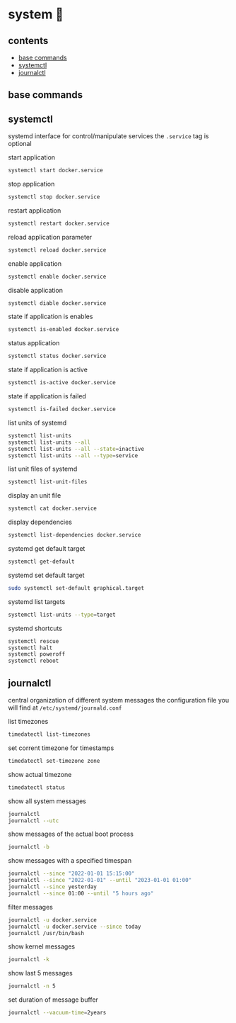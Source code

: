 <!-- omit in toc -->
# system 👻

<!-- omit in toc -->
## contents

- [base commands](#base-commands)
- [systemctl](#systemctl)
- [journalctl](#journalctl)

## base commands

## systemctl

systemd interface for control/manipulate services
the `.service` tag is optional

start application

```sh
systemctl start docker.service
```

stop application

```sh
systemctl stop docker.service
```

restart application

```sh
systemctl restart docker.service
```

reload application parameter

```sh
systemctl reload docker.service
```

enable application

```sh
systemctl enable docker.service
```

disable application

```sh
systemctl diable docker.service
```

state if application is enables

```sh
systemctl is-enabled docker.service
```

status application

```sh
systemctl status docker.service
```

state if application is active

```sh
systemctl is-active docker.service
```

state if application is failed

```sh
systemctl is-failed docker.service
```

list units of systemd

```sh
systemctl list-units
systemctl list-units --all
systemctl list-units --all --state=inactive
systemctl list-units --all --type=service
```

list unit files of systemd

```sh
systemctl list-unit-files
```

display an unit file

```sh
systemctl cat docker.service
```

display dependencies

```sh
systemctl list-dependencies docker.service
```

systemd get default target

```sh
systemctl get-default
```

systemd set default target

```sh
sudo systemctl set-default graphical.target
```

systemd list targets

```sh
systemctl list-units --type=target
```

systemd shortcuts

```sh
systemctl rescue
systemctl halt
systemctl poweroff
systemctl reboot
```

## journalctl

central organization of different system messages
the configuration file you will find at `/etc/systemd/journald.conf`

list timezones

```sh
timedatectl list-timezones
```

set corrent timezone for timestamps

```sh
timedatectl set-timezone zone
```

show actual timezone

```sh
timedatectl status
```

show all system messages

```sh
journalctl
journalctl --utc
```

show messages of the actual boot process

```sh
journalctl -b
```

show messages with a specified timespan

```sh
journalctl --since "2022-01-01 15:15:00"
journalctl --since "2022-01-01" --until "2023-01-01 01:00"
journalctl --since yesterday
journalctl --since 01:00 --until "5 hours ago"
```

filter messages

```sh
journalctl -u docker.service
journalctl -u docker.service --since today
journalctl /usr/bin/bash
```

show kernel messages

```sh
journalctl -k
```

show last 5 messages

```sh
journalctl -n 5
```

set duration of message buffer

```sh
journalctl --vacuum-time=2years
```
